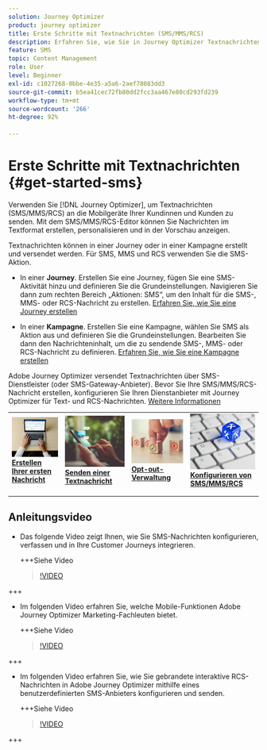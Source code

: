 ```yaml
---
solution: Journey Optimizer
product: journey optimizer
title: Erste Schritte mit Textnachrichten (SMS/MMS/RCS)
description: Erfahren Sie, wie Sie in Journey Optimizer Textnachrichten erstellen, testen und veröffentlichen.
feature: SMS
topic: Content Management
role: User
level: Beginner
exl-id: c1027268-0bbe-4e35-a5a6-2aef78083dd3
source-git-commit: b5ea41cec72fb80dd2fcc3aa467e80cd293fd239
workflow-type: tm+mt
source-wordcount: '266'
ht-degree: 92%

---
```


# Erste Schritte mit Textnachrichten {#get-started-sms}

Verwenden Sie [!DNL Journey Optimizer], um Textnachrichten (SMS/MMS/RCS) an die Mobilgeräte Ihrer Kundinnen und Kunden zu senden. Mit dem SMS/MMS/RCS-Editor können Sie Nachrichten im Textformat erstellen, personalisieren und in der Vorschau anzeigen.

Textnachrichten können in einer Journey oder in einer Kampagne erstellt und versendet werden. Für SMS, MMS und RCS verwenden Sie die SMS-Aktion.

* In einer **Journey**. Erstellen Sie eine Journey, fügen Sie eine SMS-Aktivität hinzu und definieren Sie die Grundeinstellungen. Navigieren Sie dann zum rechten Bereich „Aktionen: SMS“, um den Inhalt für die SMS-, MMS- oder RCS-Nachricht zu erstellen. [Erfahren Sie, wie Sie eine Journey erstellen](../building-journeys/journey-gs.md)

* In einer **Kampagne**. Erstellen Sie eine Kampagne, wählen Sie SMS als Aktion aus und definieren Sie die Grundeinstellungen. Bearbeiten Sie dann den Nachrichteninhalt, um die zu sendende SMS-, MMS- oder RCS-Nachricht zu definieren. [Erfahren Sie, wie Sie eine Kampagne erstellen](../campaigns/create-campaign.md#configure)

Adobe Journey Optimizer versendet Textnachrichten über SMS-Dienstleister (oder SMS-Gateway-Anbieter). Bevor Sie Ihre SMS/MMS/RCS-Nachricht erstellen, konfigurieren Sie Ihren Dienstanbieter mit Journey Optimizer für Text- und RCS-Nachrichten. [Weitere Informationen](sms-configuration.md)

<table style="table-layout:fixed"><tr style="border: 0;">
<td>
<a href="create-sms.md">
<img alt="Lead" src="../assets/do-not-localize/sms-create.jpeg">
</a>
<div><a href="create-sms.md"><strong>Erstellen Ihrer ersten Nachricht</strong>
</div>
<p>
</td>
<td>
<a href="send-sms.md">
<img alt="Gelegentlich" src="../assets/do-not-localize/sms-sending.jpg">
</a>
<div>
<a href="send-sms.md"><strong>Senden einer Textnachricht</strong></a>
</div>
<p></td>
<td>
<a href="sms-opt-out.md">
<img alt="Validierung" src="../assets/do-not-localize/sms-opt-out.jpg">
</a>
<div>
<a href="sms-opt-out.md"><strong>Opt-out-Verwaltung</strong></a>
</div>
<p>
</td>
<td>
<a href="sms-configuration.md">
<img alt="Validierung" src="../assets/do-not-localize/sms-config.jpg">
</a>
<div>
<a href="sms-configuration.md"><strong>Konfigurieren von SMS/MMS/RCS</strong></a>
</div>
<p>
</td>
</tr></table>

## Anleitungsvideo

* Das folgende Video zeigt Ihnen, wie Sie SMS-Nachrichten konfigurieren, verfassen und in Ihre Customer Journeys integrieren.

  +++Siehe Video

  >[!VIDEO](https://video.tv.adobe.com/v/3420509?learn=on)

+++

* Im folgenden Video erfahren Sie, welche Mobile-Funktionen Adobe Journey Optimizer Marketing-Fachleuten bietet.


  +++Siehe Video

  >[!VIDEO](https://video.tv.adobe.com/v/3426021?quality=12&learn=on)

+++

* Im folgenden Video erfahren Sie, wie Sie gebrandete interaktive RCS-Nachrichten in Adobe Journey Optimizer mithilfe eines benutzerdefinierten SMS-Anbieters konfigurieren und senden.


  +++Siehe Video

  >[!VIDEO](https://video.tv.adobe.com/v/3464755)

+++